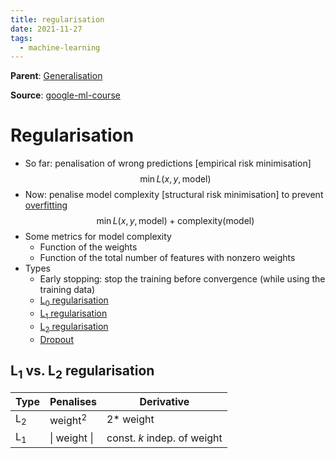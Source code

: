 ```yaml
---
title: regularisation
date: 2021-11-27
tags:
  - machine-learning
---
```


**Parent**: [Generalisation](ma/generalisation.md)

**Source**: [google-ml-course](bibliography/google-ml-course.md)

# Regularisation

* So far: penalisation of wrong predictions [empirical risk minimisation]  
	$$ \min L(x, y, \text{model})$$
* Now: penalise model complexity [structural risk minimisation] to prevent [overfitting](ma/overfitting.md)
	$$ \min L(x, y, \text{model}) + \text{complexity}(\text{model})$$
* Some metrics for model complexity
	* Function of the weights
	* Function of the total number of features with nonzero weights
* Types
	* Early stopping: stop the training before convergence (while using the training data)
	* [L$_0$ regularisation](ma/l0-regularisation.md)
	* [L$_1$ regularisation](ma/l1-regularisation.md)
	* [L$_2$ regularisation](ma/l2-regularisation.md)
	* [Dropout](ma/dropout.md)

## L$_1$ vs. L$_2$ regularisation
| Type  | Penalises              | Derivative                  |
| ----- | ---------------------- | --------------------------- |
| L$_2$ | weight$^2$             | $2*$ weight                 |
| L$_1$ | $\vert$ weight $\vert$ | const. $k$ indep. of weight |

